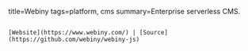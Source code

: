 title=Webiny
tags=platform, cms
summary=Enterprise serverless CMS.
~~~~~~

[Website](https://www.webiny.com/) | [Source](https://github.com/webiny/webiny-js)

